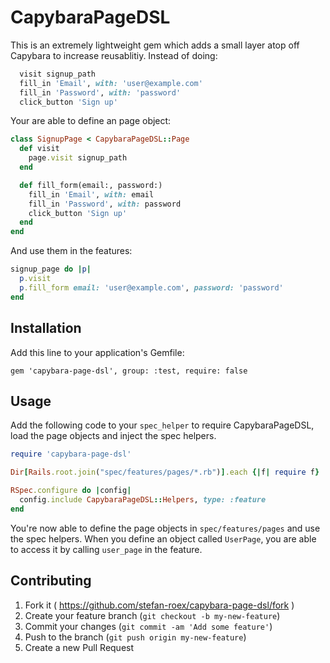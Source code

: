# CapybaraPageDSL

This is an extremely lightweight gem which adds a small layer atop off Capybara to increase reusablitiy. Instead of doing:

```ruby
  visit signup_path
  fill_in 'Email', with: 'user@example.com'
  fill_in 'Password', with: 'password'
  click_button 'Sign up'
```

Your are able to define an page object:

```ruby
class SignupPage < CapybaraPageDSL::Page
  def visit
    page.visit signup_path
  end

  def fill_form(email:, password:)
    fill_in 'Email', with: email
    fill_in 'Password', with: password
    click_button 'Sign up'
  end
end
```

And use them in the features:

```ruby
signup_page do |p|
  p.visit
  p.fill_form email: 'user@example.com', password: 'password'
end
```

## Installation

Add this line to your application's Gemfile:

    gem 'capybara-page-dsl', group: :test, require: false

## Usage

Add the following code to your `spec_helper` to require CapybaraPageDSL, load the page objects and inject the spec helpers.

``` ruby
require 'capybara-page-dsl'

Dir[Rails.root.join("spec/features/pages/*.rb")].each {|f| require f}

RSpec.configure do |config|
  config.include CapybaraPageDSL::Helpers, type: :feature
end
```

You're now able to define the page objects in `spec/features/pages` and use the spec helpers. When you define an object called `UserPage`, you are able to access it by calling `user_page` in the feature.

## Contributing

1. Fork it ( https://github.com/stefan-roex/capybara-page-dsl/fork )
2. Create your feature branch (`git checkout -b my-new-feature`)
3. Commit your changes (`git commit -am 'Add some feature'`)
4. Push to the branch (`git push origin my-new-feature`)
5. Create a new Pull Request
